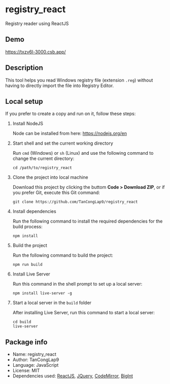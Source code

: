 # registry_react
Registry reader using ReactJS

## Demo
https://txzv6l-3000.csb.app/

## Description
This tool helps you read Windows registry file (extension `.reg`) without having to directly import the file into Registry Editor.

## Local setup
If you prefer to create a copy and run on it, follow these steps:

1. Install NodeJS

   Node can be installed from here: https://nodejs.org/en

2. Start shell and set the current working directory

   Run `cmd` (Windows) or `sh` (Linux) and use the following command to change the current directory:
   ```
   cd /path/to/registry_react
   ```

3. Clone the project into local machine

   Download this project by clicking the buttom **Code > Download ZIP**, or if you prefer Git, execute this Git command:
   ```
   git clone https://github.com/TanCongLap9/registry_react
   ```

4. Install dependencies

   Run the following command to install the required dependencies for the build process:
   ```
   npm install
   ```
   
5. Build the project
   
   Run the following command to build the project:
   ```
   npm run build
   ```

6. Install Live Server

   Run this command in the shell prompt to set up a local server:
   ```
   npm install live-server -g
   ```

7. Start a local server in the `build` folder
   
   After installing Live Server, run this command to start a local server:
   ```
   cd build
   live-server
   ```

## Package info

- Name: registry_react
- Author: TanCongLap9
- Language: JavaScript
- License: MIT
- Dependencies used: [ReactJS](https://react.dev/), [JQuery](https://jquery.com/), [CodeMirror](https://codemirror.net/), [BigInt](https://www.npmjs.com/package/BigInt)
